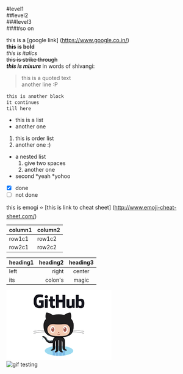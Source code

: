 #level1 <br>
##level2 <br>
###level3 <br>
####so on <br>

this is a [google link] (https://www.google.co.in/) <br>
**this is bold** <br>
 *this is italics* <br>
 ~~this is strike through~~ <br>
 ***this is mixure***
 in words of shivangi:
 >this is a quoted text <br>
 >another line :P
 
```
this is another block
it continues
till here
```

- this is a list
- another one

1. this is order list
2. another one :)

- a nested list
  1. give two spaces
  2. another one
- second
  *yeah
  *yohoo


- [x] done
- [ ] not done
  
this is emogi :star: [this is link to cheat sheet] (http://www.emoji-cheat-sheet.com/)

|column1|column2|
|---|---|
|row1c1|row1c2|
|row2c1|row2c2|

|heading1|heading2|heading3|
|:---|---:|:---:|
|left|right|center|
|its|colon's|magic|

![GitHub Logo](/images/logo.png) <br>
![gif testing](https://media.giphy.com/media/l0K4lKS7Ob7RUkIZa/giphy.gif)



